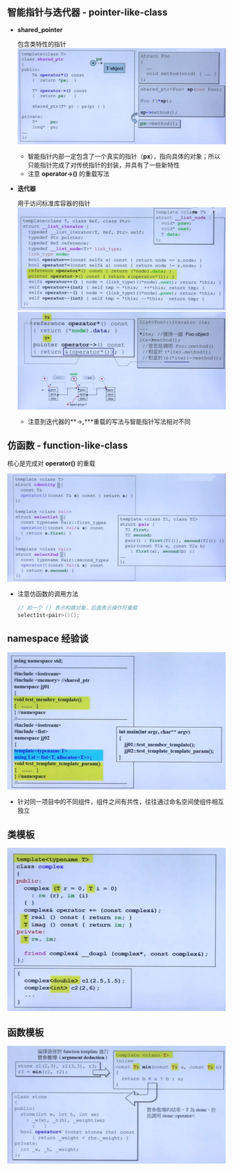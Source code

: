 ## 智能指针与迭代器 - pointer-like-class

- **shared_pointer**
	
    包含类特性的指针
    ![](./img/66.png)
	
	- 智能指针内部一定包含了一个真实的指针（**px**），指向具体的对象；所以只能指针完成了对传统指针的封装，并具有了一些新特性
	- 注意 **operator->()** 的重载写法

- **迭代器**
	
    用于访问标准库容器的指针
    ![](./img/67.png)
    ![](./img/68.png)
    
    - 注意到迭代器的**->**,**\***重载的写法与智能指针写法相对不同

## 仿函数 - function-like-class
	
核心是完成对 **operator()** 的重载

![](./img/69.png)
- 注意仿函数的调用方法
	```C++
    // 前一个 () 表示构建对象，后面表示操作符重载
    select1st<pair>()();
    ```
 
## namespace 经验谈    

![](./img/70.png)
- 针对同一项目中的不同组件，组件之间有共性，往往通过命名空间使组件相互独立
 
## 类模板

![](./img/71.png)

## 函数模板

![](./img/72.png)

